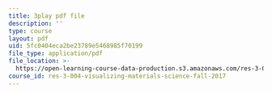```yaml
---
title: 3play pdf file
description: ''
type: course
layout: pdf
uid: 5fc0404eca2be23789e5468985f70199
file_type: application/pdf
file_location: >-
  https://open-learning-course-data-production.s3.amazonaws.com/res-3-004-visualizing-materials-science-fall-2017/5fc0404eca2be23789e5468985f70199_1Ed3U4rmyXU.pdf
course_id: res-3-004-visualizing-materials-science-fall-2017
---
```

